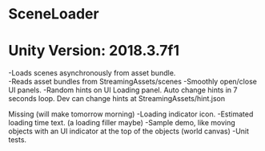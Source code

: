 # SceneLoader
# Unity Version: 2018.3.7f1

-Loads scenes asynchronously from asset bundle.<br>
-Reads asset bundles from StreamingAssets/scenes
-Smoothly open/close UI panels.
-Random hints on UI Loading panel. Auto change hints in 7 seconds loop. Dev can change hints at StreamingAssets/hint.json

Missing (will make tomorrow morning)
-Loading indicator icon.
-Estimated loading time text. (a loading filler maybe)
-Sample demo, like moving objects with an UI indicator at the top of the objects (world canvas)
-Unit tests.
